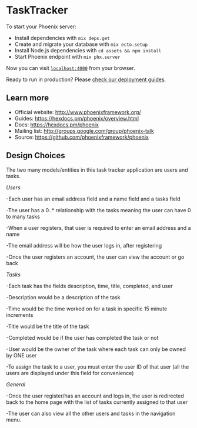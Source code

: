 # TaskTracker

To start your Phoenix server:

  * Install dependencies with `mix deps.get`
  * Create and migrate your database with `mix ecto.setup`
  * Install Node.js dependencies with `cd assets && npm install`
  * Start Phoenix endpoint with `mix phx.server`

Now you can visit [`localhost:4000`](http://localhost:4000) from your browser.

Ready to run in production? Please [check our deployment guides](https://hexdocs.pm/phoenix/deployment.html).

## Learn more

  * Official website: http://www.phoenixframework.org/
  * Guides: https://hexdocs.pm/phoenix/overview.html
  * Docs: https://hexdocs.pm/phoenix
  * Mailing list: http://groups.google.com/group/phoenix-talk
  * Source: https://github.com/phoenixframework/phoenix

## Design Choices
The two many models/entities in this task tracker application are users and tasks.

*Users*

-Each user has an email address field and a name field and a tasks field

-The user has a 0..* relationship with the tasks meaning the user can have 0 to many tasks

-When a user registers, that user is required to enter an email address and a name

-The email address will be how the user logs in, after registering

-Once the user registers an account, the user can view the account or go back

*Tasks*

-Each task has the fields description, time, title, completed, and user

-Description would be a description of the task

-Time would be the time worked on for a task in specific 15 minute increments

-Title would be the title of the task

-Completed would be if the user has completed the task or not

-User would be the owner of the task where each task can only be owned by ONE user

-To assign the task to a user, you must enter the user ID of that user (all the users are displayed under this field for convenience)

*General*

-Once the user register/has an account and logs in, the user is redirected back to the home page with the list of tasks currently assigned to that user

-The user can also view all the other users and tasks in the navigation menu.
